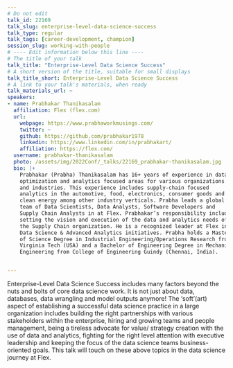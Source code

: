 ```yaml
---
# Do not edit
talk_id: 22169
talk_slug: enterprise-level-data-science-success
talk_type: regular
talk_tags: [career-development, champion]
session_slug: working-with-people
# ---- Edit information below this line ----
# The title of your talk
talk_title: "Enterprise-Level Data Science Success"
# A short version of the title, suitable for small displays
talk_title_short: Enterprise-Level Data Science Success
# A link to your talk's materials, when ready
talk_materials_url: ~
speakers:
- name: Prabhakar Thanikasalam
  affiliation: Flex (flex.com)
  url:
    webpage: https://www.prabhaworkmusings.com/
    twitter: ~
    github: https://github.com/prabhakar1978
    linkedin: https://www.linkedin.com/in/prabhakart/
    affiliation: https://flex.com/
  username: prabhakar-thanikasalam
  photo: /assets/img/2022Conf/_talks/22169_prabhakar-thanikasalam.jpg
  bio: |+
    Prabhakar (Prabha) Thanikasalam has 16+ years of experience in data,
    optimization and analytics focused areas for various organizations
    and industries. This experience includes supply-chain focused
    analytics in the automotive, food, electronics, consumer goods and
    clean energy among other industry verticals. Prabha leads a global
    team of Data Scientists, Data Analysts, Software Developers and
    Supply Chain Analysts in at Flex. Prabhakar’s responsibility includes
    setting the vision and execution of the data and analytics needs of
    the Supply Chain organization. He is a recognized leader at Flex in
    Data Science & Advanced Analytics initiatives. Prabha holds a Master
    of Science Degree in Industrial Engineering/Operations Research from
    Virginia Tech (USA) and a Bachelor of Engineering Degree in Mechanical
    Engineering from College of Engineering Guindy (Chennai, India).


---
```


<!-- ABSTRACT ----
Please write abstract below. You may use simple markdown (links, code style, bold, italics)
-->

Enterprise-Level Data Science Success includes many factors beyond the nuts
and bolts of core data science work. It is not just about data, databases, data
wrangling and model outputs anymore! The ‘soft’(art) aspect of establishing
a successful data science practice in a large organization includes building
the right partnerships with various stakeholders within the enterprise, hiring
and growing teams and people management, being a tireless advocate for value/
strategy creation with the use of data and analytics, fighting for the right
level attention with executive leadership and keeping the focus of the data
science teams business-oriented goals. This talk will touch on these above
topics in the data science journey at Flex.

